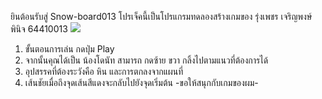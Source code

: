 
ยินต้อนรับสู่ Snow-board013 โปรเจ็คนี้เป็นโปรแกรมทดลองสร้างเกมของ รุ่งเพชร เจริญพงษ์พินิจ 64410013
<image src = /snow.png> 
1. ขั้นตอนการเล่น กดปุ่ม Play
2. จากนั้นคุณได้เป็น น้องโดนัท สามารถ กดซ้าย ขวา กลิ้งไปตามแนวที่ต้องการได้
3. อุปสรรคที่ต้องระวังคือ หิน และการตกลงจากแผนที่
4. เส้นชัยเมื่อถึงจุดเส้นสีแดงจะกลับไปยังจุดเริ่มต้น
   -ขอให้สนุกกับเกมของผม-
